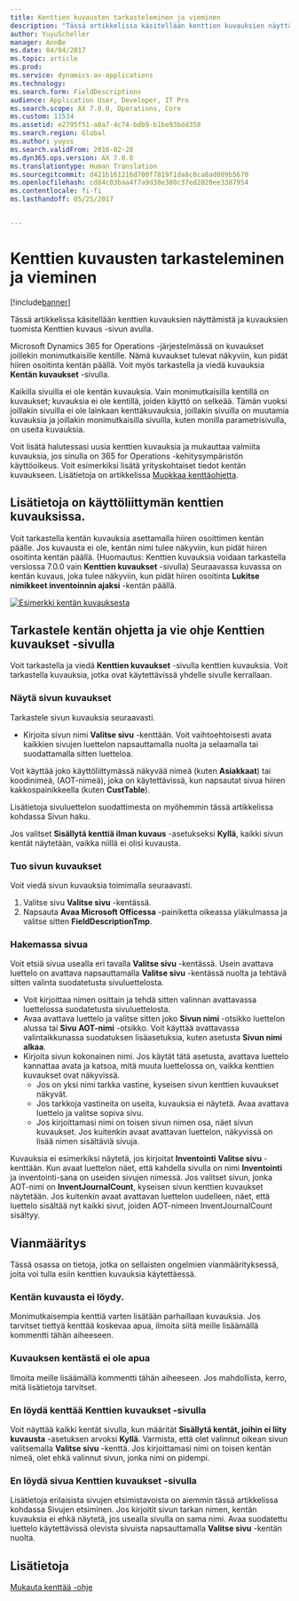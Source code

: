 ```yaml
---
title: Kenttien kuvausten tarkasteleminen ja vieminen
description: "Tässä artikkelissa käsitellään kenttien kuvauksien näyttämistä ja kuvauksien tuomista Kenttien kuvaus -sivun avulla."
author: YuyuScheller
manager: AnnBe
ms.date: 04/04/2017
ms.topic: article
ms.prod: 
ms.service: dynamics-ax-applications
ms.technology: 
ms.search.form: FieldDescriptions
audience: Application User, Developer, IT Pro
ms.search.scope: AX 7.0.0, Operations, Core
ms.custom: 11534
ms.assetid: e2795f51-a8a7-4c74-bdb9-b1be93bdd358
ms.search.region: Global
ms.author: yuyus
ms.search.validFrom: 2016-02-28
ms.dyn365.ops.version: AX 7.0.0
ms.translationtype: Human Translation
ms.sourcegitcommit: d421b161216d700f7819f1da8c0ca8ad089b5670
ms.openlocfilehash: cd84c03baa4f7a9d38e380c37ed2020ee3387954
ms.contentlocale: fi-fi
ms.lasthandoff: 05/25/2017


---
```


# <a name="view-and-export-field-descriptions"></a>Kenttien kuvausten tarkasteleminen ja vieminen

[!include[banner](../includes/banner.md)]


Tässä artikkelissa käsitellään kenttien kuvauksien näyttämistä ja kuvauksien tuomista Kenttien kuvaus -sivun avulla.

Microsoft Dynamics 365 for Operations -järjestelmässä on kuvaukset joillekin monimutkaisille kentille. Nämä kuvaukset tulevat näkyviin, kun pidät hiiren osoitinta kentän päällä. Voit myös tarkastella ja viedä kuvauksia **Kentän kuvaukset** -sivulla. 

Kaikilla sivuilla ei ole kentän kuvauksia. Vain monimutkaisilla kentillä on kuvaukset; kuvauksia ei ole kentillä, joiden käyttö on selkeää. Tämän vuoksi joillakin sivuilla ei ole lainkaan kenttäkuvauksia, joillakin sivuilla on muutamia kuvauksia ja joillakin monimutkaisilla sivuilla, kuten monilla parametrisivulla, on useita kuvauksia. 

Voit lisätä halutessasi uusia kenttien kuvauksia ja mukauttaa valmiita kuvauksia, jos sinulla on 365 for Operations -kehitysympäristön käyttöoikeus. Voit esimerkiksi lisätä yrityskohtaiset tiedot kentän kuvaukseen. Lisätietoja on artikkelissa [Muokkaa kenttäohjetta](/dynamics365/operations/dev-itpro/user-interface/customize-field-help).

## <a name="see-field-descriptions-in-the-user-interface"></a>Lisätietoja on käyttöliittymän kenttien kuvauksissa.
Voit tarkastella kentän kuvauksia asettamalla hiiren osoittimen kentän päälle. Jos kuvausta ei ole, kentän nimi tulee näkyviin, kun pidät hiiren osoitinta kentän päällä. (Huomautus: Kenttien kuvauksia voidaan tarkastella versiossa 7.0.0 vain **Kenttien kuvaukset** -sivulla) Seuraavassa kuvassa on kentän kuvaus, joka tulee näkyviin, kun pidät hiiren osoitinta **Lukitse nimikkeet inventoinnin ajaksi** -kentän päällä. 

[![Esimerkki kentän kuvauksesta](./media/field-description.png)](./media/field-description.png)

## <a name="use-the-field-descriptions-page-to-view-and-export-field-help"></a>Tarkastele kentän ohjetta ja vie ohje Kenttien kuvaukset -sivulla
Voit tarkastella ja viedä **Kenttien kuvaukset** -sivulla kenttien kuvauksia. Voit tarkastella kuvauksia, jotka ovat käytettävissä yhdelle sivulle kerrallaan.

### <a name="view-the-descriptions-for-a-page"></a>Näytä sivun kuvaukset

Tarkastele sivun kuvauksia seuraavasti.

-   Kirjoita sivun nimi **Valitse sivu** -kenttään. Voit vaihtoehtoisesti avata kaikkien sivujen luettelon napsauttamalla nuolta ja selaamalla tai suodattamalla sitten luetteloa.

Voit käyttää joko käyttöliittymässä näkyvää nimeä (kuten **Asiakkaat**) tai koodinimeä, (AOT-nimeä), joka on käytettävissä, kun napsautat sivua hiiren kakkospainikkeella (kuten **CustTable**). 

Lisätietoja sivuluettelon suodattimesta on myöhemmin tässä artikkelissa kohdassa Sivun haku. 

Jos valitset **Sisällytä kenttiä ilman kuvaus** -asetukseksi **Kyllä**, kaikki sivun kentät näytetään, vaikka niillä ei olisi kuvausta.

### <a name="export-the-descriptions-for-a-page"></a>Tuo sivun kuvaukset

Voit viedä sivun kuvauksia toimimalla seuraavasti.

1.  Valitse sivu **Valitse sivu** -kentässä.
2.  Napsauta **Avaa Microsoft Officessa** -painiketta oikeassa yläkulmassa ja valitse sitten **FieldDescriptionTmp**.

### <a name="searching-for-a-page"></a>Hakemassa sivua

Voit etsiä sivua usealla eri tavalla **Valitse sivu** -kentässä. Usein avattava luettelo on avattava napsauttamalla **Valitse sivu** -kentässä nuolta ja tehtävä sitten valinta suodatetusta sivuluettelosta.

-   Voit kirjoittaa nimen osittain ja tehdä sitten valinnan avattavassa luettelossa suodatetusta sivuluettelosta.
-   Avaa avattava luettelo ja valitse sitten joko **Sivun nimi** -otsikko luettelon alussa tai **Sivu AOT-nimi** -otsikko. Voit käyttää avattavassa valintaikkunassa suodatuksen lisäasetuksia, kuten asetusta **Sivun nimi alkaa**.
-   Kirjoita sivun kokonainen nimi. Jos käytät tätä asetusta, avattava luettelo kannattaa avata ja katsoa, mitä muuta luettelossa on, vaikka kenttien kuvaukset ovat näkyvissä.
    -   Jos on yksi nimi tarkka vastine, kyseisen sivun kenttien kuvaukset näkyvät.
    -   Jos tarkkoja vastineita on useita, kuvauksia ei näytetä. Avaa avattava luettelo ja valitse sopiva sivu.
    -   Jos kirjoittamasi nimi on toisen sivun nimen osa, näet sivun kuvaukset. Jos kuitenkin avaat avattavan luettelon, näkyvissä on lisää nimen sisältäviä sivuja.

Kuvauksia ei esimerkiksi näytetä, jos kirjoitat **Inventointi** ****Valitse sivu**** -kenttään. Kun avaat luettelon näet, että kahdella sivulla on nimi **Inventointi** ja inventointi-sana on useiden sivujen nimessä. Jos valitset sivun, jonka AOT-nimi on **InventJournalCount**, kyseisen sivun kenttien kuvaukset näytetään. Jos kuitenkin avaat avattavan luettelon uudelleen, näet, että luettelo sisältää nyt kaikki sivut, joiden AOT-nimeen InventJournalCount sisältyy.

## <a name="troubleshooting"></a>Vianmääritys
Tässä osassa on tietoja, jotka on sellaisten ongelmien vianmäärityksessä, joita voi tulla esiin kenttien kuvauksia käytettäessä.

### <a name="i-cant-find-a-field-description"></a>Kentän kuvausta ei löydy.

Monimutkaisempia kenttiä varten lisätään parhaillaan kuvauksia. Jos tarvitset tiettyä kenttää koskevaa apua, ilmoita siitä meille lisäämällä kommentti tähän aiheeseen.

### <a name="the-field-description-isnt-helpful"></a>Kuvauksen kentästä ei ole apua

Ilmoita meille lisäämällä kommentti tähän aiheeseen. Jos mahdollista, kerro, mitä lisätietoja tarvitset.

### <a name="i-cant-find-a-field-on-the-field-descriptions-page"></a>En löydä kenttää Kenttien kuvaukset -sivulla

Voit näyttää kaikki kentät sivulla, kun määrität **Sisällytä kentät, joihin ei liity kuvausta** -asetuksen arvoksi **Kyllä**. Varmista, että olet valinnut oikean sivun valitsemalla **Valitse sivu** -kenttä. Jos kirjoittamasi nimi on toisen kentän nimeä, olet ehkä valinnut sivun, jonka nimi on pidempi.

### <a name="i-cant-find-a-page-on-the-field-descriptions-page"></a>En löydä sivua Kenttien kuvaukset -sivulla

Lisätietoja erilaisista sivujen etsimistavoista on aiemmin tässä artikkelissa kohdassa Sivujen etsiminen. Jos kirjoitit sivun tarkan nimen, kentän kuvauksia ei ehkä näytetä, jos usealla sivulla on sama nimi. Avaa suodatettu luettelo käytettävissä olevista sivuista napsauttamalla **Valitse sivu** -kentän nuolta.

<a name="see-also"></a>Lisätietoja
--------

[Mukauta kenttää -ohje](/dynamics365/operations/dev-itpro/user-interface/customize-field-help)





